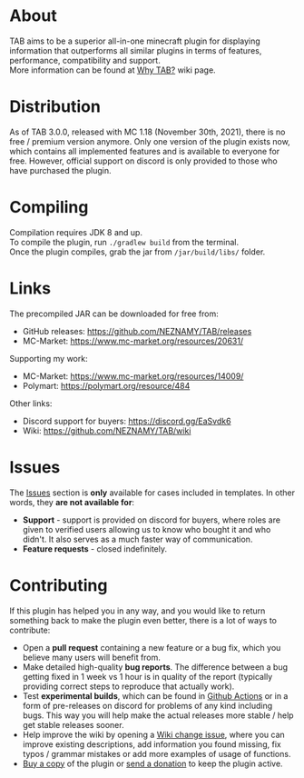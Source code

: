 # About
TAB aims to be a superior all-in-one minecraft plugin for displaying information that outperforms all 
similar plugins in terms of features, performance, compatibility and support.  
More information can be found at [Why TAB?](https://github.com/NEZNAMY/TAB/wiki/Why-TAB%3F) wiki page.

# Distribution
As of TAB 3.0.0, released with MC 1.18 (November 30th, 2021), there is no free / premium
version anymore. Only one version of the plugin exists now, which contains all implemented features
and is available to everyone for free. However, official support on discord is only provided to 
those who have purchased the plugin.  

# Compiling
Compilation requires JDK 8 and up.  
To compile the plugin, run `./gradlew build` from the terminal.  
Once the plugin compiles, grab the jar from `/jar/build/libs/` folder.

# Links
The precompiled JAR can be downloaded for free from:  
* GitHub releases: https://github.com/NEZNAMY/TAB/releases
* MC-Market: https://www.mc-market.org/resources/20631/

Supporting my work:  
* MC-Market: https://www.mc-market.org/resources/14009/
* Polymart: https://polymart.org/resource/484

Other links:
* Discord support for buyers: https://discord.gg/EaSvdk6  
* Wiki: https://github.com/NEZNAMY/TAB/wiki  

# Issues
The [Issues](https://github.com/NEZNAMY/TAB/issues) section is **only** available for cases included in templates.
In other words, they **are not available for**:  
* **Support** - support is provided on discord for buyers, where roles are given to verified users
allowing us to know who bought it and who didn't. It also serves as a much faster way of communication.
* **Feature requests** - closed indefinitely.

# Contributing
If this plugin has helped you in any way, and you would like to return something back 
to make the plugin even better, there is a lot of ways to contribute:  
* Open a **pull request** containing a new feature or a bug fix, which you believe many users will benefit from.
* Make detailed high-quality **bug reports**. The difference between a bug getting fixed in 1 week vs 1 hour 
is in quality of the report (typically providing correct steps to reproduce that actually work).
* Test **experimental builds**, which can be found in [Github Actions](https://github.com/NEZNAMY/TAB/actions) or in a form of pre-releases on discord
for problems of any kind including bugs. This way you will help make the actual releases more stable / help get stable releases sooner.
* Help improve the wiki by opening a [Wiki change issue](https://github.com/NEZNAMY/TAB/issues/new?assignees=&labels=Wiki&template=wiki_change.yml), 
where you can improve existing descriptions, add information you found missing, fix typos / grammar mistakes or add more examples of usage of functions.
* [Buy a copy](https://www.mc-market.org/resources/14009/) of the plugin or [send a donation](https://paypal.me/neznamy1) to keep the plugin active.